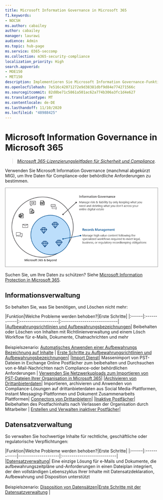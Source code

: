 ```yaml
---
title: Microsoft Information Governance in Microsoft 365
f1.keywords:
- NOCSH
ms.author: cabailey
author: cabailey
manager: laurawi
audience: Admin
ms.topic: hub-page
ms.service: O365-seccomp
ms.collection: m365-security-compliance
localization_priority: High
search.appverid:
- MOE150
- MET150
description: Implementieren Sie Microsoft Information Governance-Funktionen in Microsoft 365, um Ihre Daten für Compliance-oder behördliche Anforderungen zu bestimmen.
ms.openlocfilehash: 7e516c42071272e9d38381dbf9d84e774271566c
ms.sourcegitcommit: 82d8be71c5861a501ac62a774b306a3fc1d4e627
ms.translationtype: MT
ms.contentlocale: de-DE
ms.lasthandoff: 11/10/2020
ms.locfileid: "48988425"
---
```

# <a name="microsoft-information-governance-in-microsoft-365"></a>Microsoft Information Governance in Microsoft 365

>*[Microsoft 365-Lizenzierungsleitfaden für Sicherheit und Compliance](https://aka.ms/ComplianceSD).*

Verwenden Sie Microsoft Information Governance (manchmal abgekürzt MIG), um Ihre Daten für Compliance-oder behördliche Anforderungen zu bestimmen.

![Regieren Ihrer Daten – Information Governance und Datensatzverwaltung](../media/information-governance-records-management.png)

Suchen Sie, um Ihre Daten zu schützen? Siehe [Microsoft Information Protection in Microsoft 365](information-protection.md).

## <a name="information-governance"></a>Informationsverwaltung

So behalten Sie, was Sie benötigen, und Löschen nicht mehr:
 
|Funktion|Welche Probleme werden behoben?|Erste Schritte|
|:------|:------------|:--------------------|:-----------------------------|
|[Aufbewahrungsrichtlinien und Aufbewahrungsbezeichnungen](retention.md)| Beibehalten oder Löschen von Inhalten mit Richtlinienverwaltung und einem Lösch Workflow für e-Mails, Dokumente, Chatnachrichten und mehr <br /><br />Beispielszenario: [Automatisches Anwenden einer Aufbewahrungs Bezeichnung auf Inhalte](apply-retention-labels-automatically.md) | [Erste Schritte zu Aufbewahrungsrichtlinien und Aufbewahrungsbezeichnungen](get-started-with-retention.md)|
|[Import Dienst](importing-pst-files-to-office-365.md)| Massenimport von PST-Dateien in Exchange Online Postfächer zum beibehalten und Durchsuchen von e-Mail-Nachrichten nach Compliance-oder behördlichen Anforderungen | [Verwenden Sie Netzwerkuploads zum Importieren von PST-Dateien Ihrer Organisation in Microsoft 365](use-network-upload-to-import-pst-files.md)|
|[Archivieren von Drittanbieterdaten](archiving-third-party-data.md)| Importieren, archivieren und Anwenden von Compliance-Lösungen auf drittanbieterdaten aus Social Media-Plattformen, Instant Messaging-Plattformen und Dokument Zusammenarbeits Plattformen| [Connectors von Drittanbietern](archiving-third-party-data.md#third-party-data-connectors)|
|[Inaktive Postfächer](inactive-mailboxes-in-office-365.md)| Beibehalten des Postfachinhalts nach Verlassen der Organisation durch Mitarbeiter | [Erstellen und Verwalten inaktiver Postfächer](create-and-manage-inactive-mailboxes.md)|

## <a name="records-management"></a>Datensatzverwaltung

So verwalten Sie hochwertige Inhalte für rechtliche, geschäftliche oder regulatorische Verpflichtungen:

|Funktion|Welche Probleme werden behoben?|Erste Schritte|
|:------|:------------|---------------------|:----------------------------|
|[Datensatzverwaltung](records-management.md)| Eine einzige Lösung für e-Mails und Dokumente, die aufbewahrungszeitpläne und-Anforderungen in einen Dateiplan integriert, der den vollständigen Lebenszyklus Ihrer Inhalte mit Datensatzdeklaration, Aufbewahrung und Disposition unterstützt <br /><br />Beispielszenario: [Disposition von Datensätzen](disposition.md#disposition-of-records)|[Erste Schritte mit der Datensatzverwaltung](get-started-with-records-management.md) |

